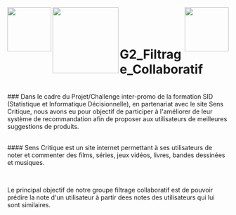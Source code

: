<!DOCTYPE html>
<html>
  <head>
    <img src="http://departement-math.univ-tlse3.fr/medias/photo/logosidbigdata_1518444334675-png?ID_FICHE=301126" width="100" align="left"/>
    <img src="https://upload.wikimedia.org/wikipedia/fr/a/a4/Logo_UT3.jpg" width="150" align="left"/>
    <img src="https://www.senscritique.com/senscritique.png" width="100" align="right"/>
  </head>
  <body>
    <br />
    <br />
    <br />
    <h1>G2_Filtrage_Collaboratif</h1>
    <br />
    ### Dans le cadre du Projet/Challenge inter-promo de la formation SID (Statistique et Informatique Décisionnelle), en partenariat avec le site Sens Critique, nous avons eu pour objectif de participer à l'améliorer de leur système de recommandation afin de proposer aux utilisateurs de meilleures suggestions de produits.</p>
    <br />
    #### Sens Critique est un site internet permettant à ses utilisateurs de noter et commenter des films, séries, jeux vidéos, livres, bandes dessinées et musiques.</p>
    <br />
    <p>Le principal objectif de notre groupe filtrage collaboratif est de pouvoir prédire la note d'un utilisateur à partir dees notes des utilisateurs qui lui sont similaires.</p>

  </body>
</html>



